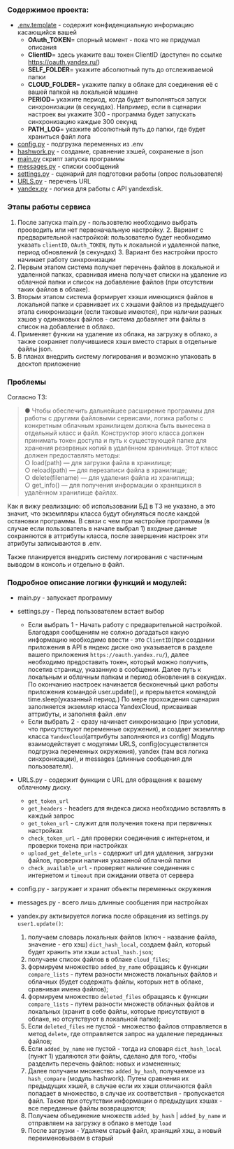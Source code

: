 ### Содержимое проекта:

* <u>.env.template</u> - содержит конфиденциальную информацию касающийся вашей
    * **OAuth_TOKEN**= спорный момент - пока что не придумал описания
    * **ClientID**= здесь укажите ваш токен ClientID (доступен по ссылке https://oauth.yandex.ru/)
    * **SELF_FOLDER**= укажите абсолютный путь до отслеживаемой папки
    * **CLOUD_FOLDER**= укажите папку в облаке для соединения её с вашей папкой на локальной машине
    * **PERIOD**= укажите период, когда будет выполняться запуск синхронизации (в секундах). Например, если в
      сценарии настроек вы укажите 300 - программа будет запускать синхронизацию каждые 300 секунд
    * **PATH_LOG**= укажите абсолютный путь до папки, где будет храниться файл лога
* <u>config.py</u> - подгрузка переменных из .env
* <u>hashwork.py</u> - создание, сравнение хэшей, сохранение в json
* <u>main.py</u> скрипт запуска программы
* <u>messages.py</u> - списки сообщений
* <u>settings.py</u> - сценарий для подготовки работы (опрос пользователя)
* <u>URLS.py</u> - перечень URL
* <u>yandex.py</u> - логика для работы с API yandexdisk.

### Этапы работы сервиса

1. После запуска main.py - пользовтелю необходимо выбрать прооводить или нет первоначальную настройку.
    2. Вариант с предварительной настройкой: пользователю будет необходимо указать `clientID`, `OAuth_TOKEN`, путь к
       локальной и удаленной папке, период обновлений (в секундах)
    3. Вариант без настройки просто начинает работу синхронизации
2. Первым этапом система получает перечень файлов в локальной и удаленной папках, сравнивая
   имена получает списки на удаление из облачной папки и список на
   добавление файлов (при отсутствии таких файлов в облаке).
3. Вторым этапом система формирует хээши имеющихся файлов в локальной папке и сравнивает
   их с хэшами файлов из предыдущего этапа синхронизации (если таковые имеются),
   при наличии разных хэшов у одинаковых файлов - система добавляет эти файлы в список на
   добавление в облако.
4. Применяет функии на удаление из облака, на загрузку в облако, а также сохраняет
   получившиеся хэши вместо старых в отдельные файлы json.
5. В планах внедрить систему логирования и возможно упаковать в десктоп приложение

### Проблемы

Согласно ТЗ:
> ● Чтобы обеспечить дальнейшее расширение программы для работы с другими файловыми сервисами, логика работы с
> конкретным облачным хранилищем должна быть вынесена в отдельный класс и файл. Конструктор этого класса должен
> принимать
> токен доступа и путь к существующей папке для хранения резервных копий в удалённом хранилище. Этот класс должен
> предоставлять методы:\
> ○ load(path) — для загрузки файла в хранилище;\
> ○ reload(path) — для перезаписи файла в хранилище;\
> ○ delete(filename) — для удаления файла из хранилища;\
> ○ get_info() — для получения информации о хранящихся в удалённом хранилище файлах.

Как я вижу реализацию: об использовании БД в ТЗ не указано, а это значит, что экземпляры
класса будут обнуляться после каждой остановки программы. В связи с чем при настройке программы (в случае если
пользователь в начале выбрал 1) входные данные сохраняются в аттрибуты класса, после завершения настроек эти атрибуты
записываются в .env.

Также планируется внедрить систему логирования с частичным выводом в консоль и отдельно в файл.

### Подробное описание логики функций и модулей:

* main.py - запускает программу
* settings.py - Перед пользователем встает выбор 
  * Если выбрать 1 - Начать работу с предварительной настройкой. Благодаря сообщениям не солжно догадаться
         какую информацию необходимо ввести - это `ClientID`(при создании приложения в API в яндекс
         диске оно указывается в разделе вашего приложения `https://oauth.yandex.ru/`), далее необходимо
         предоставить токен, который можно получить, посетив страницу, указанную в сообщении.
         Далее путь к локальным и облачным папкам и период обновления в секундах. По окончанию
         настроек начинается бесконечный цикл работы приложения командой user.update(), и прерывается командой
         time.sleep(указанный период.) По мере прохождения сценария заполняется экземляр класса
         YandexCloud, присваивая аттрибуты, и заполняя файл .env 
  * Если выбрать 2 - сразу начинает синхронизацию (при условии, что
         присутствуют переменные окружения), и создает экземпляр класса `YandexCloud`(аттрибуты
         заполняются из config)
         Модуль взаимодействует с модулями URLS, config(осуществляется подгрузка переменных
         окружения), yandex (там вся логика синхронизации), и messages (длинные сообщения для пользователя).

* URLS.py - содержит функции с URL для обращения к вашему облачному диску.
  * `get_token_url`
  * `get_headers` - headers для яндекса диска необходимо вставлять в каждый запрос
  * `get_token_url` - служит для получения токена при первичных настройках
  * `check_token_url` - для проверки соединения с интернетом, и проверки токена при настройках
  * `upload_get_delete_urls` - содержит url для удаления, загрузки файлов, проверки наличия указанной облачной папки
  * `check_available_url` - проверяет наличие соединения с интернетом и `timeout` при ожидании ответа от сервера
  
* config.py - загружает и хранит объекты переменных окружения
* messages.py - всего лишь длинные сообщения при настройках
* yandex.py активируется логика после обращения из settings.py `user1.update()`:
  1. получаем словарь локальных файлов (ключ - название файла, значение - его хэш) `dict_hash_local`, создаем файл,
  который будет хранить эти хэши `actual_hash.json`;
  2. получаем список файлов в облаке `cloud_files`;
  3. формируем множество `added_by_name` обращаясь к функции `compare_lists` - путем разности множеств локальных файлов и облачных (будет содержать файлы, 
  которых нет в облаке, сравнивая имена файлов);
  4. формируем множество `deleted_files` обращаясь к функции `compare_lists` - путем разности множеств облачных файлов и локальных (хранит в себе файлы, которые присутствуют
  в облаке, но отсутствуют в локальной папке);
  5. Если `deleted_files` не пустой - множество файлов отправляется в метод `delete`, где отправляется запрос на удаление переданных файлов;
  6. Если `added_by_name` не пустой - тогда из словаря `dict_hash_local` (пункт 1) удаляются эти файлы, сделано для того,
  чтобы разделить перечень файлов: новых и измененных;
  7. Далее получаем множество `added_by_hash`, получаемое из `hash_compare` (модуль hashwork). Путем сравнения их
  предыдущих хэшей, в случае если их хэши отличаются файл попадает в множество, в случае их соответствия - пропускается файл.
  Также при отсутствии информации о предыдущих хэшах - все переданные файлы возвращаются;
  8. Получаем объединение множеств `added_by_hash` | `added_by_name` и отправляем на загрузку в облако в методе `load`
  9. После загрузки - Удаляем старый файл, хранящий хэш, а новый переименовываем в старый